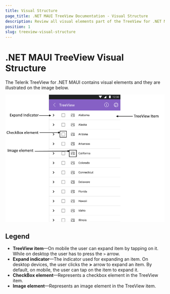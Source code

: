 ```yaml
---
title: Visual Structure
page_title: .NET MAUI TreeView Documentation - Visual Structure
description: Review all visual elements part of the TreeView for .NET MAUI lik checboxes, expand indicator, image and more.
position: 1
slug: treeview-visual-structure
---
```


# .NET MAUI TreeView Visual Structure

The Telerik TreeView for .NET MAUI contains visual elements and they are illustrated on the image below.

![TreeView Visual Structure](images/treeview-visual-structure.png "Visual elements of TreeView")

## Legend

- **TreeView item**&mdash;On mobile the user can expand item by tapping on it. While on desktop the user has to press the `>` arrow.
- **Expand indicator**&mdash;The indicator used for expanding an item. On desktop devices, the user clicks the **>** arrow to expand an item. By default, on mobile, the user can tap on the item to expand it.
- **CheckBox element**&mdash;Represents a checkbox element in the TreeView item.
- **Image element**&mdash;Represents an image element in the TreeView item.
